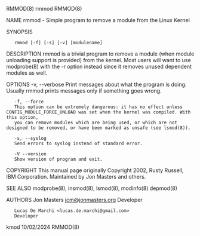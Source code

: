 RMMOD(8)								     rmmod								      RMMOD(8)

NAME
       rmmod - Simple program to remove a module from the Linux Kernel

SYNOPSIS

       rmmod [-f] [-s] [-v] [modulename]

DESCRIPTION
       rmmod is a trivial program to remove a module (when module unloading support is provided) from the kernel. Most users will want to use modprobe(8) with
       the -r option instead since it removes unused dependent modules as well.

OPTIONS
       -v, --verbose
	   Print messages about what the program is doing. Usually rmmod prints messages only if something goes wrong.

       -f, --force
	   This option can be extremely dangerous: it has no effect unless CONFIG_MODULE_FORCE_UNLOAD was set when the kernel was compiled. With this option,
	   you can remove modules which are being used, or which are not designed to be removed, or have been marked as unsafe (see lsmod(8)).

       -s, --syslog
	   Send errors to syslog instead of standard error.

       -V --version
	   Show version of program and exit.

COPYRIGHT
       This manual page originally Copyright 2002, Rusty Russell, IBM Corporation. Maintained by Jon Masters and others.

SEE ALSO
       modprobe(8), insmod(8), lsmod(8), modinfo(8) depmod(8)

AUTHORS
       Jon Masters <jcm@jonmasters.org>
	   Developer

       Lucas De Marchi <lucas.de.marchi@gmail.com>
	   Developer

kmod									  10/02/2024								      RMMOD(8)
